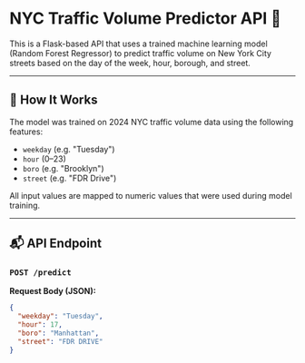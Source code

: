 # NYC Traffic Volume Predictor API 🚦

This is a Flask-based API that uses a trained machine learning model (Random Forest Regressor) to predict traffic volume on New York City streets based on the day of the week, hour, borough, and street.

---

## 🧠 How It Works

The model was trained on 2024 NYC traffic volume data using the following features:
- `weekday` (e.g. "Tuesday")
- `hour` (0–23)
- `boro` (e.g. "Brooklyn")
- `street` (e.g. "FDR Drive")

All input values are mapped to numeric values that were used during model training.

---

## 📬 API Endpoint

### `POST /predict`

**Request Body (JSON):**
```json
{
  "weekday": "Tuesday",
  "hour": 17,
  "boro": "Manhattan",
  "street": "FDR DRIVE"
}

